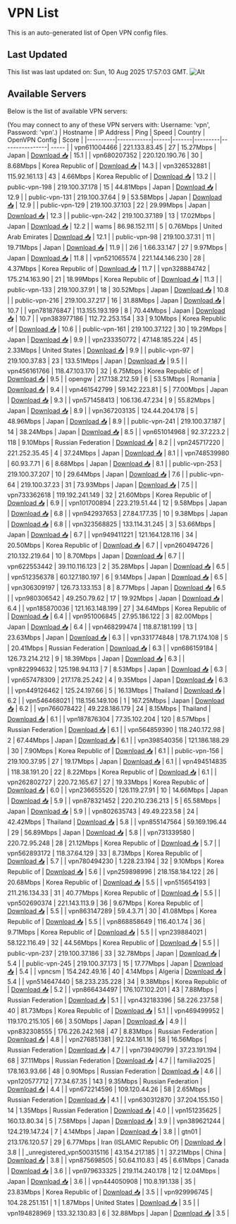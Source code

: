 # VPN List

This is an auto-generated list of Open VPN config files.

## Last Updated

This list was last updated on: Sun, 10 Aug 2025 17:57:03 GMT.
![Alt](https://repobeats.axiom.co/api/embed/186b98318ef1479477931607c1ad7d823f12451f.svg "Repobeats analytics image")

## Available Servers

Below is the list of available VPN servers:

(You may connect to any of these VPN servers with: Username: 'vpn', Password: 'vpn'.)
| Hostname | IP Address | Ping | Speed | Country | OpenVPN Config | Score |
|----------|------------|------|-------|---------|----------------| ----- |
| vpn611004466 | 221.133.83.45 | 27 | 15.27Mbps | Japan | [Download 📥](./configs/server_0_JP.ovpn) | 15.1 |
| vpn680207352 | 220.120.190.76 | 30 | 8.68Mbps | Korea Republic of | [Download 📥](./configs/server_1_KR.ovpn) | 14.3 |
| vpn326532881 | 115.92.161.13 | 43 | 4.66Mbps | Korea Republic of | [Download 📥](./configs/server_2_KR.ovpn) | 13.2 |
| public-vpn-198 | 219.100.37.178 | 15 | 44.81Mbps | Japan | [Download 📥](./configs/server_3_JP.ovpn) | 12.9 |
| public-vpn-131 | 219.100.37.64 | 9 | 53.58Mbps | Japan | [Download 📥](./configs/server_4_JP.ovpn) | 12.9 |
| public-vpn-129 | 219.100.37.103 | 22 | 29.99Mbps | Japan | [Download 📥](./configs/server_5_JP.ovpn) | 12.3 |
| public-vpn-242 | 219.100.37.189 | 13 | 17.02Mbps | Japan | [Download 📥](./configs/server_6_JP.ovpn) | 12.2 |
| wams | 86.98.152.111 | 5 | 0.76Mbps | United Arab Emirates | [Download 📥](./configs/server_7_AE.ovpn) | 12.1 |
| public-vpn-98 | 219.100.37.31 | 11 | 19.71Mbps | Japan | [Download 📥](./configs/server_8_JP.ovpn) | 11.9 |
| 2i6 | 1.66.33.147 | 27 | 9.97Mbps | Japan | [Download 📥](./configs/server_9_JP.ovpn) | 11.8 |
| vpn521065574 | 221.144.146.230 | 28 | 4.37Mbps | Korea Republic of | [Download 📥](./configs/server_10_KR.ovpn) | 11.7 |
| vpn328884742 | 175.214.163.90 | 21 | 18.99Mbps | Korea Republic of | [Download 📥](./configs/server_11_KR.ovpn) | 11.3 |
| public-vpn-133 | 219.100.37.91 | 18 | 30.52Mbps | Japan | [Download 📥](./configs/server_12_JP.ovpn) | 10.8 |
| public-vpn-216 | 219.100.37.217 | 16 | 31.88Mbps | Japan | [Download 📥](./configs/server_13_JP.ovpn) | 10.7 |
| vpn781876847 | 113.155.193.199 | 8 | 70.44Mbps | Japan | [Download 📥](./configs/server_14_JP.ovpn) | 10.7 |
| vpn383977186 | 112.72.253.154 | 33 | 9.10Mbps | Korea Republic of | [Download 📥](./configs/server_15_KR.ovpn) | 10.6 |
| public-vpn-161 | 219.100.37.122 | 30 | 19.29Mbps | Japan | [Download 📥](./configs/server_16_JP.ovpn) | 9.9 |
| vpn233350772 | 47.148.185.224 | 45 | 2.33Mbps | United States | [Download 📥](./configs/server_17_US.ovpn) | 9.9 |
| public-vpn-97 | 219.100.37.83 | 23 | 133.51Mbps | Japan | [Download 📥](./configs/server_18_JP.ovpn) | 9.5 |
| vpn456161766 | 118.47.103.170 | 32 | 6.75Mbps | Korea Republic of | [Download 📥](./configs/server_19_KR.ovpn) | 9.5 |
| opengw | 217.138.212.59 | 6 | 53.51Mbps | Romania | [Download 📥](./configs/server_20_RO.ovpn) | 9.4 |
| vpn461542799 | 59.142.223.81 | 5 | 77.00Mbps | Japan | [Download 📥](./configs/server_21_JP.ovpn) | 9.3 |
| vpn571458413 | 106.136.47.234 | 9 | 55.82Mbps | Japan | [Download 📥](./configs/server_22_JP.ovpn) | 8.9 |
| vpn367203135 | 124.44.204.178 | 5 | 48.96Mbps | Japan | [Download 📥](./configs/server_23_JP.ovpn) | 8.9 |
| public-vpn-241 | 219.100.37.187 | 14 | 38.24Mbps | Japan | [Download 📥](./configs/server_24_JP.ovpn) | 8.5 |
| vpn651014968 | 92.37.223.2 | 118 | 9.10Mbps | Russian Federation | [Download 📥](./configs/server_25_RU.ovpn) | 8.2 |
| vpn245717220 | 221.252.35.45 | 4 | 37.24Mbps | Japan | [Download 📥](./configs/server_26_JP.ovpn) | 8.1 |
| vpn748539980 | 60.93.7.71 | 6 | 8.68Mbps | Japan | [Download 📥](./configs/server_27_JP.ovpn) | 8.1 |
| public-vpn-253 | 219.100.37.207 | 10 | 29.64Mbps | Japan | [Download 📥](./configs/server_28_JP.ovpn) | 7.6 |
| public-vpn-64 | 219.100.37.23 | 31 | 73.93Mbps | Japan | [Download 📥](./configs/server_29_JP.ovpn) | 7.5 |
| vpn733362618 | 119.192.241.149 | 32 | 21.60Mbps | Korea Republic of | [Download 📥](./configs/server_30_KR.ovpn) | 6.9 |
| vpn101700894 | 223.219.51.44 | 12 | 9.58Mbps | Japan | [Download 📥](./configs/server_31_JP.ovpn) | 6.8 |
| vpn942937653 | 27.84.177.35 | 10 | 9.38Mbps | Japan | [Download 📥](./configs/server_32_JP.ovpn) | 6.8 |
| vpn323568825 | 133.114.31.245 | 3 | 53.66Mbps | Japan | [Download 📥](./configs/server_33_JP.ovpn) | 6.7 |
| vpn949411221 | 121.164.128.116 | 34 | 20.50Mbps | Korea Republic of | [Download 📥](./configs/server_34_KR.ovpn) | 6.7 |
| vpn260494726 | 210.132.219.64 | 10 | 8.70Mbps | Japan | [Download 📥](./configs/server_35_JP.ovpn) | 6.7 |
| vpn622553442 | 39.110.116.123 | 2 | 35.28Mbps | Japan | [Download 📥](./configs/server_36_JP.ovpn) | 6.5 |
| vpn512356378 | 60.127.180.197 | 6 | 9.14Mbps | Japan | [Download 📥](./configs/server_37_JP.ovpn) | 6.5 |
| vpn306309197 | 126.73.133.153 | 8 | 8.77Mbps | Japan | [Download 📥](./configs/server_38_JP.ovpn) | 6.5 |
| vpn980306542 | 49.250.79.62 | 17 | 19.92Mbps | Japan | [Download 📥](./configs/server_39_JP.ovpn) | 6.4 |
| vpn185870036 | 121.163.148.199 | 27 | 34.64Mbps | Korea Republic of | [Download 📥](./configs/server_40_KR.ovpn) | 6.4 |
| vpn951006845 | 27.95.186.122 | 3 | 82.00Mbps | Japan | [Download 📥](./configs/server_41_JP.ovpn) | 6.4 |
| vpn468299474 | 118.87.181.199 | 13 | 23.63Mbps | Japan | [Download 📥](./configs/server_42_JP.ovpn) | 6.3 |
| vpn331774848 | 178.71.174.108 | 5 | 20.41Mbps | Russian Federation | [Download 📥](./configs/server_43_RU.ovpn) | 6.3 |
| vpn686159184 | 126.73.214.212 | 9 | 18.39Mbps | Japan | [Download 📥](./configs/server_44_JP.ovpn) | 6.3 |
| vpn822994632 | 125.198.94.113 | 7 | 8.53Mbps | Japan | [Download 📥](./configs/server_45_JP.ovpn) | 6.3 |
| vpn657478309 | 217.178.25.242 | 4 | 9.35Mbps | Japan | [Download 📥](./configs/server_46_JP.ovpn) | 6.3 |
| vpn449126462 | 125.24.197.66 | 5 | 16.13Mbps | Thailand | [Download 📥](./configs/server_47_TH.ovpn) | 6.2 |
| vpn546468021 | 118.156.149.106 | 1 | 167.25Mbps | Japan | [Download 📥](./configs/server_48_JP.ovpn) | 6.2 |
| vpn766078422 | 49.228.186.179 | 24 | 8.15Mbps | Thailand | [Download 📥](./configs/server_49_TH.ovpn) | 6.1 |
| vpn187876304 | 77.35.102.204 | 120 | 8.57Mbps | Russian Federation | [Download 📥](./configs/server_50_RU.ovpn) | 6.1 |
| vpn564859390 | 118.240.172.98 | 2 | 67.44Mbps | Japan | [Download 📥](./configs/server_51_JP.ovpn) | 6.1 |
| vpn398540356 | 121.186.188.29 | 30 | 7.90Mbps | Korea Republic of | [Download 📥](./configs/server_52_KR.ovpn) | 6.1 |
| public-vpn-156 | 219.100.37.95 | 27 | 19.17Mbps | Japan | [Download 📥](./configs/server_53_JP.ovpn) | 6.1 |
| vpn494514835 | 118.38.191.20 | 22 | 8.22Mbps | Korea Republic of | [Download 📥](./configs/server_54_KR.ovpn) | 6.1 |
| vpn262802727 | 220.72.165.67 | 27 | 19.33Mbps | Korea Republic of | [Download 📥](./configs/server_55_KR.ovpn) | 6.0 |
| vpn236655520 | 126.119.27.91 | 10 | 14.66Mbps | Japan | [Download 📥](./configs/server_56_JP.ovpn) | 5.9 |
| vpn878321452 | 220.210.236.213 | 5 | 65.58Mbps | Japan | [Download 📥](./configs/server_57_JP.ovpn) | 5.9 |
| vpn802635743 | 49.49.223.58 | 24 | 42.42Mbps | Thailand | [Download 📥](./configs/server_58_TH.ovpn) | 5.8 |
| vpn855147564 | 59.169.196.44 | 29 | 56.89Mbps | Japan | [Download 📥](./configs/server_59_JP.ovpn) | 5.8 |
| vpn731339580 | 220.72.95.248 | 28 | 21.12Mbps | Korea Republic of | [Download 📥](./configs/server_60_KR.ovpn) | 5.7 |
| vpn562893172 | 118.37.64.129 | 33 | 8.73Mbps | Korea Republic of | [Download 📥](./configs/server_61_KR.ovpn) | 5.7 |
| vpn780494230 | 1.228.23.194 | 32 | 9.10Mbps | Korea Republic of | [Download 📥](./configs/server_62_KR.ovpn) | 5.6 |
| vpn259898996 | 218.158.184.122 | 26 | 20.68Mbps | Korea Republic of | [Download 📥](./configs/server_63_KR.ovpn) | 5.5 |
| vpn515654193 | 211.216.134.33 | 31 | 40.77Mbps | Korea Republic of | [Download 📥](./configs/server_64_KR.ovpn) | 5.5 |
| vpn502690374 | 221.143.113.9 | 36 | 9.67Mbps | Korea Republic of | [Download 📥](./configs/server_65_KR.ovpn) | 5.5 |
| vpn863147289 | 59.4.3.71 | 30 | 41.08Mbps | Korea Republic of | [Download 📥](./configs/server_66_KR.ovpn) | 5.5 |
| vpn868858649 | 116.40.1.74 | 36 | 9.71Mbps | Korea Republic of | [Download 📥](./configs/server_67_KR.ovpn) | 5.5 |
| vpn239884021 | 58.122.116.49 | 32 | 44.56Mbps | Korea Republic of | [Download 📥](./configs/server_68_KR.ovpn) | 5.5 |
| public-vpn-237 | 219.100.37.186 | 33 | 32.78Mbps | Japan | [Download 📥](./configs/server_69_JP.ovpn) | 5.4 |
| public-vpn-245 | 219.100.37.173 | 15 | 17.77Mbps | Japan | [Download 📥](./configs/server_70_JP.ovpn) | 5.4 |
| vpncsm | 154.242.49.16 | 40 | 4.14Mbps | Algeria | [Download 📥](./configs/server_71_DZ.ovpn) | 5.4 |
| vpn514647440 | 58.233.235.228 | 34 | 9.38Mbps | Korea Republic of | [Download 📥](./configs/server_72_KR.ovpn) | 5.2 |
| vpn866434497 | 176.107.102.201 | 43 | 7.88Mbps | Russian Federation | [Download 📥](./configs/server_73_RU.ovpn) | 5.1 |
| vpn432183396 | 58.226.237.58 | 40 | 81.73Mbps | Korea Republic of | [Download 📥](./configs/server_74_KR.ovpn) | 5.1 |
| vpn469499952 | 119.170.215.105 | 66 | 3.50Mbps | Japan | [Download 📥](./configs/server_75_JP.ovpn) | 4.9 |
| vpn832308555 | 176.226.242.168 | 47 | 8.83Mbps | Russian Federation | [Download 📥](./configs/server_76_RU.ovpn) | 4.8 |
| vpn276851381 | 92.124.161.16 | 58 | 16.56Mbps | Russian Federation | [Download 📥](./configs/server_77_RU.ovpn) | 4.7 |
| vpn739490799 | 37.23.191.194 | 68 | 37.11Mbps | Russian Federation | [Download 📥](./configs/server_78_RU.ovpn) | 4.7 |
| familia2025 | 178.163.93.66 | 48 | 0.90Mbps | Russian Federation | [Download 📥](./configs/server_79_RU.ovpn) | 4.6 |
| vpn120577712 | 77.34.67.35 | 143 | 9.35Mbps | Russian Federation | [Download 📥](./configs/server_80_RU.ovpn) | 4.4 |
| vpn672214596 | 109.120.44.26 | 58 | 2.65Mbps | Russian Federation | [Download 📥](./configs/server_81_RU.ovpn) | 4.1 |
| vpn630312870 | 37.204.155.150 | 14 | 1.35Mbps | Russian Federation | [Download 📥](./configs/server_82_RU.ovpn) | 4.0 |
| vpn151235625 | 160.13.80.34 | 5 | 7.58Mbps | Japan | [Download 📥](./configs/server_83_JP.ovpn) | 3.9 |
| vpn389621244 | 124.219.147.24 | 7 | 4.14Mbps | Japan | [Download 📥](./configs/server_84_JP.ovpn) | 3.8 |
| gtn01 | 213.176.120.57 | 29 | 6.77Mbps | Iran (ISLAMIC Republic Of) | [Download 📥](./configs/server_85_IR.ovpn) | 3.8 |
| _unregistered_vpn500315116 | 43.154.217.185 | 1 | 37.21Mbps | China | [Download 📥](./configs/server_86_CN.ovpn) | 3.8 |
| vpn875698505 | 50.64.110.83 | 45 | 6.61Mbps | Canada | [Download 📥](./configs/server_87_CA.ovpn) | 3.6 |
| vpn979633325 | 219.114.240.178 | 12 | 12.04Mbps | Japan | [Download 📥](./configs/server_88_JP.ovpn) | 3.6 |
| vpn444050908 | 110.8.191.138 | 35 | 23.83Mbps | Korea Republic of | [Download 📥](./configs/server_89_KR.ovpn) | 3.5 |
| vpn929996745 | 104.28.251.151 | 1 | 1.87Mbps | United States | [Download 📥](./configs/server_90_US.ovpn) | 3.5 |
| vpn194828969 | 133.32.130.83 | 6 | 32.88Mbps | Japan | [Download 📥](./configs/server_91_JP.ovpn) | 3.5 |
